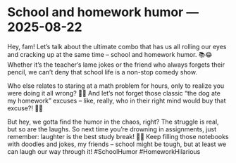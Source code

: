 # School and homework humor — 2025-08-22

Hey, fam! Let’s talk about the ultimate combo that has us all rolling our eyes and cracking up at the same time – school and homework humor. 📚😂 Whether it’s the teacher’s lame jokes or the friend who always forgets their pencil, we can’t deny that school life is a non-stop comedy show. 

Who else relates to staring at a math problem for hours, only to realize you were doing it all wrong? 🤦‍♀️ And let’s not forget those classic “the dog ate my homework” excuses – like, really, who in their right mind would buy that excuse?! 🐶📝 

But hey, we gotta find the humor in the chaos, right? The struggle is real, but so are the laughs. So next time you’re drowning in assignments, just remember: laughter is the best study break! 💁‍♂️ Keep filling those notebooks with doodles and jokes, my friends – school might be tough, but at least we can laugh our way through it! #SchoolHumor #HomeworkHilarious